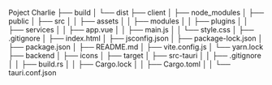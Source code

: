 Poject Charlie
├── build
│   └── dist
├── client
│   ├── node_modules
│   ├── public
│   ├── src
│   │   ├── assets
│   │   ├── modules
│   │   ├── plugins
│   │   ├── services
│   │   ├── app.vue
│   │   ├── main.js
│   │   └── style.css
│   ├── .gitignore
│   ├── index.html
│   ├── jsconfig.json
│   ├── package-lock.json
│   ├── package.json
│   ├── README.md
│   ├── vite.config.js
│   └── yarn.lock
├── backend
│   ├── icons
│   ├── target
│   ├── src-tauri
│   │   ├── .gitignore
│   │   ├── build.rs
│   │   ├── Cargo.lock
│   │   ├── Cargo.toml
│   │   └── tauri.conf.json
